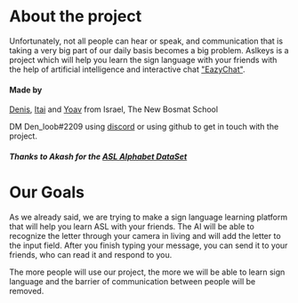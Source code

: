 <!-- Declare hyper links to DataSet, Autors GitHub, and the project GitHub -->

[asl alphabet dataset]: https://www.kaggle.com/datasets/grassknoted/asl-alphabet
[denis]: https://github.com/Denloob
[itai]: https://github.com/ItaiAviad
[yoav]: https://github.com/EazyIf
["eazychat"]: https://eazychat.onrender.com/

# About the project

Unfortunately, not all people can hear or speak, and communication that is taking a very big part of our daily basis becomes a big problem.
Aslkeys is a project which will help you learn the sign language with your friends with the help of artificial intelligence and interactive chat ["EazyChat"].

#### Made by

[Denis], [Itai] and [Yoav] from Israel, The New Bosmat School

DM Den_loob#2209 using [discord](https://discord.com/) or using github to get in touch with the project.

##### Thanks to Akash for the [ASL Alphabet DataSet]

# Our Goals

As we already said, we are trying to make a sign language learning platform that will help you learn ASL with your friends. The AI will be able to recognize the letter through your camera in living and will add the letter to the input field. After you finish typing your message, you can send it to your friends, who can read it and respond to you.

The more people will use our project, the more we will be able to learn sign language and the barrier of communication between people will be removed.
